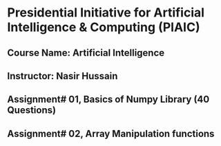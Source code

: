 # Presidential Initiative for Artificial Intelligence & Computing (PIAIC)
## Course Name: Artificial Intelligence 
## Instructor: Nasir Hussain
## Assignment# 01, Basics of Numpy Library (40 Questions)
## Assignment# 02, Array Manipulation functions
